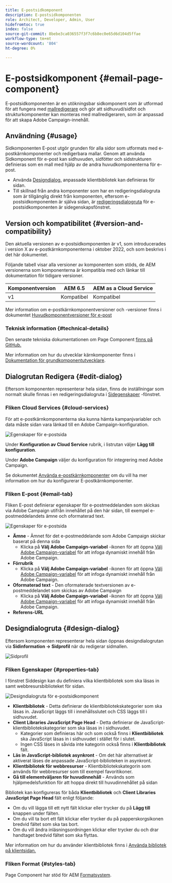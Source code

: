 ```yaml
---
title: E-postsidkomponent
description: E-postsidkomponenten
role: Architect, Developer, Admin, User
hidefromtoc: true
index: false
source-git-commit: 8bebe3ca036557f3f7c6b8ec0e65d6d104d5ffae
workflow-type: tm+mt
source-wordcount: '804'
ht-degree: 0%

---
```



# E-postsidkomponent {#email-page-component}

E-postsidkomponenten är en utökningsbar sidkomponent som är utformad för att fungera med [mallredigerare](https://experienceleague.adobe.com/docs/experience-manager-cloud-service/sites/authoring/features/templates.html) och gör att sidhuvud/sidfot och strukturkomponenter kan monteras med mallredigeraren, som är anpassad för att skapa Adobe Campaign-innehåll.

## Användning {#usage}

Sidkomponenten E-post utgör grunden för alla sidor som utformats med e-postkärnkomponenter och redigerbara mallar. Genom att använda Sidkomponent för e-post kan sidhuvuden, sidfötter och sidstrukturen definieras som en mall med hjälp av de andra huvudkomponenterna för e-post.

* Använda [Designdialog.](#design-dialog) anpassade klientbibliotek kan definieras för sidan.
* Till skillnad från andra komponenter som har en redigeringsdialogruta som är tillgänglig direkt från komponenten, eftersom e-postsidkomponenten är själva sidan, är [redigeringsdialogruta](#edit-dialog) för e-postsidkomponenten är sidegenskapsfönstret.

## Version och kompatibilitet {#version-and-compatibility}

Den aktuella versionen av e-postsidkomponenten är v1, som introducerades i version X av e-postkärnkomponenterna i oktober 2022, och som beskrivs i det här dokumentet.

Följande tabell visar alla versioner av komponenten som stöds, de AEM versionerna som komponenterna är kompatibla med och länkar till dokumentation för tidigare versioner.

| Komponentversion | AEM 6.5 | AEM as a Cloud Service |
|---|---|---|
| v1 | Kompatibel | Kompatibel |

Mer information om e-postkärnkomponentversioner och -versioner finns i dokumentet [Huvudkomponentversioner för e-post](/help/email/versions.md)

### Teknisk information {#technical-details}

Den senaste tekniska dokumentationen om Page Component [finns på GitHub.](https://adobe.com/go/aem_cmp_tech_email_page_v1)

Mer information om hur du utvecklar kärnkomponenter finns i [Dokumentation för grundkomponentutvecklare](/help/developing/overview.md).

## Dialogrutan Redigera {#edit-dialog}

Eftersom komponenten representerar hela sidan, finns de inställningar som normalt skulle finnas i en redigeringsdialogruta i [Sidegenskaper](https://experienceleague.adobe.com/docs/experience-manager-cloud-service/sites/authoring/fundamentals/page-properties.html) -fönstret.

### Fliken Cloud Services {#cloud-services}

För att e-postkärnkomponenterna ska kunna hämta kampanjvariabler och data måste sidan vara länkad till en Adobe Campaign-konfiguration.

![Egenskaper för e-postsida](/help/email/assets/email-page-properties.png)

Under **Konfiguration av Cloud Service** rubrik, i listrutan väljer **Lägg till konfiguration**.

Under **Adobe Campaign** väljer du konfiguration för integrering med Adobe Campaign.

Se dokumentet [Använda e-postkärnkomponenter](/help/email/using.md) om du vill ha mer information om hur du konfigurerar E-postkärnkomponenter.

### Fliken E-post {#email-tab}

Fliken E-post definierar egenskaper för e-postmeddelanden som skickas via Adobe Campaign utifrån innehållet på den här sidan, till exempel e-postmeddelandets ämne och oformaterad text.

![Egenskaper för e-postsida](/help/email/assets/email-page-properties-email.png)

* **Ämne** - Ämnet för det e-postmeddelande som Adobe Campaign skickar baserat på denna sida
   * Klicka på **Välj Adobe Campaign-variabel** -ikonen för att öppna [Välj Adobe Campaign-variabel](/help/email/campaign-variables.md) för att infoga dynamiskt innehåll från Adobe Campaign.
* **Förrubrik**
   * Klicka på **Välj Adobe Campaign-variabel** -ikonen för att öppna [Välj Adobe Campaign-variabel](/help/email/campaign-variables.md) för att infoga dynamiskt innehåll från Adobe Campaign.
* **Oformaterad text** - Den oformaterade textversionen av e-postmeddelandet som skickas av Adobe Campaign
   * Klicka på **Välj Adobe Campaign-variabel** -ikonen för att öppna [Välj Adobe Campaign-variabel](/help/email/campaign-variables.md) för att infoga dynamiskt innehåll från Adobe Campaign.
* **Referens-URL**

## Designdialogruta {#design-dialog}

Eftersom komponenten representerar hela sidan öppnas designdialogrutan via **Sidinformation -> Sidprofil** när du redigerar sidmallen.

![Sidprofil](/help/assets/page-policy.png)

### Fliken Egenskaper {#properties-tab}

I fönstret Siddesign kan du definiera vilka klientbibliotek som ska läsas in samt webbresursbiblioteket för sidan.

![Designdialogruta för e-postsidkomponent](/help/email/assets/email-page-design.png)

* **Klientbibliotek** - Detta definierar de klientbibliotekskategorier som ska läsas in. JavaScript läggs till i innehållsslutet och CSS läggs till i sidhuvudet.
* **Client Libraries JavaScript Page Head** - Detta definierar de JavaScript-klientbibliotekskategorier som ska läsas in i sidhuvudet.
   * Kategorier som definieras här och som också finns i **Klientbibliotek** ska JavaScript läsas in i sidhuvudet i stället för i slutet.
   * Ingen CSS läses in såvida inte kategorin också finns i **Klientbibliotek** fält.
* **Läs in JavaScript-bibliotek asynkront** - Om det här alternativet är aktiverat läses de anpassade JavaScript-biblioteken in asynkront.
* **Klientbibliotek för webbresurser** - Klientbibliotekskategorin som används för webbresurser som till exempel favoritikoner.
* **Gå till elementväljaren för huvudinnehåll** - Används som hjälpmedelsfunktion för att hoppa direkt till huvudinnehållet på sidan

Bibliotek kan konfigureras för båda **Klientbibliotek** och **Client Libraries JavaScript Page Head** fält enligt följande:

* Om du vill lägga till ett nytt fält klickar eller trycker du på **Lägg till** knappen under fälten.
* Om du vill ta bort ett fält klickar eller trycker du på papperskorgsikonen bredvid fältet som ska tas bort.
* Om du vill ändra inläsningsordningen klickar eller trycker du och drar handtaget bredvid fältet som ska flyttas.

Mer information om hur du använder klientbibliotek finns i [Använda bibliotek på klientsidan.](https://helpx.adobe.com/experience-manager/6-5/sites/developing/using/clientlibs.html)

### Fliken Format {#styles-tab}

Page Component har stöd för AEM [Formatsystem](/help/get-started/authoring.md#component-styling).
